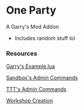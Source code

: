 # One Party
A Garry's Mod Addon

- Includes random stuff lol

### Resources

[Garry's Example.lua](https://github.com/Facepunch/garrysmod/blob/master/garrysmod/gamemodes/sandbox/entities/weapons/gmod_tool/stools/example.lua)

[Sandbox's Admin Commands](https://github.com/Facepunch/garrysmod/blob/master/garrysmod/gamemodes/sandbox/gamemode/commands.lua)

[TTT's Admin Commands](https://github.com/Facepunch/garrysmod/blob/master/garrysmod/gamemodes/terrortown/gamemode/admin.lua)

[Workshop Creation](https://wiki.facepunch.com/gmod/Workshop_Addon_Creation)
